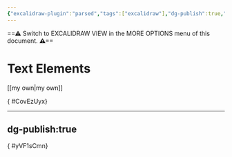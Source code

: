 ```yaml
---
{"excalidraw-plugin":"parsed","tags":["excalidraw"],"dg-publish":true,"permalink":"/excalidraw/test/","dgPassFrontmatter":true}
---
```


==⚠  Switch to EXCALIDRAW VIEW in the MORE OPTIONS menu of this document. ⚠==


# Text Elements
[[my own\|my own]]

{ #CovEzUyx}


---
dg-publish:true
---
{ #yVF1sCmn}


